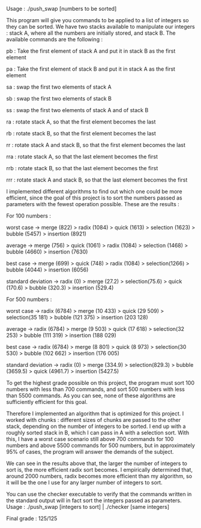 Usage : ./push_swap [numbers to be sorted]

This program will give you commands to be applied to a list of integers so they can be sorted. We have two stacks available to manipulate our integers : stack A, where all the numbers are initially stored, and stack B.
The available commands are the following :

pb : Take the first element of stack A and put it in stack B as the first element

pa : Take the first element of stack B and put it in stack A as the first element

sa : swap the first two elements of stack A

sb : swap the first two elements of stack B

ss : swap the first two elements of stack A and of stack B

ra : rotate stack A, so that the first element becomes the last

rb : rotate stack B, so that the first element becomes the last

rr : rotate stack A and stack B, so that the first element becomes the last

rra : rotate stack A, so that the last element becomes the first

rrb : rotate stack B, so that the last element becomes the first

rrr : rotate stack A and stack B, so that the last element becomes the first

I implemented different algorithms to find out which one could be more efficient, since the goal of this project is to sort the numbers passed as parameters with the fewest operation possible. These are the results :


For 100 numbers :

worst case -> merge (822) > radix (1084) > quick (1613) > selection (1623) > bubble (5457) > insertion (8921)

average -> merge (756) > quick (1061) > radix (1084) > selection (1468) > bubble (4660) > insertion (7630)

best case -> merge (699) > quick (748) > radix (1084) > selection(1266) > bubble (4044) > insertion (6056)

standard deviation -> radix (0) > merge (27.2) > selection(75.6) > quick (170.6) > bubble (320.3) > insertion (529.4)


For 500 numbers : 

worst case -> radix (6784) > merge (10 433) > quick (29 509) > selection(35 181) > bubble (121 375) > insertion (203 128)

average -> radix (6784) > merge (9 503) > quick (17 618) > selection(32 253) > bubble (111 319) > insertion (188 029)

best case -> radix (6784) > merge (8 801) > quick (8 973) > selection(30 530) > bubble (102 662) > insertion (176 005)

standard deviation -> radix (0) > merge (334.9) > selection(829.3) > bubble (3659.5) > quick (4961.7) > insertion (5427.5)


To get the highest grade possible on this project, the program must sort 100 numbers with less than 700 commands, and sort 500 numbers with less than 5500 commands. As you can see, none of these algorithms are sufficiently efficient for this goal.

Therefore I implemented an algorithm that is optimized for this project. I worked with chunks : different sizes of chunks are passed to the other stack, depending on the number of integers to be sorted.
I end up with a roughly sorted stack in B, which I can pass in A with a selection sort. With this, I have a worst case scenario still above 700 commands for 100 numbers and above 5500 commands for 500 numbers, but in approximately 95% of cases, the program will answer the demands of the subject.

We can see in the results above that, the larger the number of integers to sort is, the more efficient radix sort becomes. I empirically determined that, around 2000 numbers, radix becomes more efficient than my algorithm, so it will be the one I use for any larger number of integers to sort.

You can use the checker executable to verify that the commands written in the standard output will in fact sort the integers passed as parameters. Usage : ./push_swap [integers to sort] | ./checker [same integers]

Final grade : 125/125
